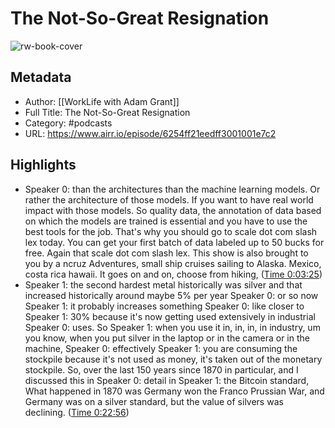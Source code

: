 # The Not-So-Great Resignation

![rw-book-cover](https://f.prxu.org/131/images/54c91b01-be7b-4ba8-b0c8-0fb8fd0516e6/TED_WLS2_Logo_3000x3000.png)

## Metadata
- Author: [[WorkLife with Adam Grant]]
- Full Title: The Not-So-Great Resignation
- Category: #podcasts
- URL: https://www.airr.io/episode/6254ff21eedff3001001e7c2

## Highlights
- Speaker 0: than the architectures than the machine learning models. Or rather the architecture of those models. If you want to have real world impact with those models. So quality data, the annotation of data based on which the models are trained is essential and you have to use the best tools for the job. That's why you should go to scale dot com slash lex today. You can get your first batch of data labeled up to 50 bucks for free. Again that scale dot com slash lex. This show is also brought to you by a ncruz Adventures, small ship cruises sailing to Alaska. Mexico, costa rica hawaii. It goes on and on, choose from hiking, ([Time 0:03:25](https://www.airr.io/quote/62827a1a3782e70d2412eb6a))
- Speaker 1: the second hardest metal historically was silver and that increased historically around maybe 5% per year 
  Speaker 0: or so now 
  Speaker 1: it probably increases something 
  Speaker 0: like closer to 
  Speaker 1: 30% because it's now getting used extensively in industrial 
  Speaker 0: uses. So 
  Speaker 1: when you use it in, in, in, in industry, um you know, when you put silver in the laptop or in the camera or in the machine, 
  Speaker 0: effectively 
  Speaker 1: you are consuming the stockpile because it's not used as money, it's taken out of the monetary stockpile. So, over the last 150 years since 1870 in particular, and I discussed this in 
  Speaker 0: detail in 
  Speaker 1: the Bitcoin standard, What happened in 1870 was Germany won the Franco Prussian War, and Germany was on a silver standard, but the value of silvers was declining. ([Time 0:22:56](https://www.airr.io/quote/62827a223782e70d2412f105))
